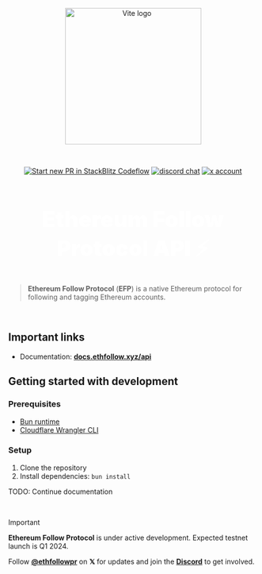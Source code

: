 <p align="center">
  <a href="https://vitejs.dev" target="_blank" rel="noopener noreferrer">
    <img width="275" src="https://docs.ethfollow.xyz/logo.png" alt="Vite logo" />
  </a>
</p>
<br />
<p align="center">
  <a href="https://pr.new/ethereumfollowprotocol/indexer"><img src="https://developer.stackblitz.com/img/start_pr_dark_small.svg" alt="Start new PR in StackBlitz Codeflow" /></a>
  <a href="https://discord.ethfollow.xyz"><img src="https://img.shields.io/badge/chat-discord-blue?style=flat&logo=discord" alt="discord chat" /></a>
  <a href="https://x.com/ethfollowpr"><img src="https://img.shields.io/twitter/follow/ethfollowpr?label=%40ethfollowpr&style=social&link=https%3A%2F%2Fx.com%2Fethfollowpr" alt="x account" /></a>
</p>

<h1 align="center" style="font-size: 2.75rem; font-weight: 900; color: white;">Ethereum Follow Protocol API ⚡</h1>

> **Ethereum Follow Protocol** (**EFP**) is a native Ethereum protocol for following and tagging Ethereum accounts.

<br />

## Important links

- Documentation: [**docs.ethfollow.xyz/api**](https://docs.ethfollow.xyz/api)

## Getting started with development

### Prerequisites

- [Bun runtime](https://bun.sh/)
- [Cloudflare Wrangler CLI](https://developers.cloudflare.com/workers/wrangler/install-and-update/)

### Setup

1. Clone the repository
2. Install dependencies: `bun install`

TODO: Continue documentation

<br />

> [!IMPORTANT]
> **Ethereum Follow Protocol** is under active development. Expected testnet launch is Q1 2024.

Follow [**@ethfollowpr**](https://x.com/ethfollowpr) on **𝕏** for updates and join the [**Discord**](https://discord.ethfollow.xyz) to get involved.
 
